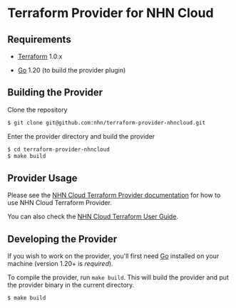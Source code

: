 Terraform Provider for NHN Cloud
============================

Requirements
------------

* [Terraform](https://www.terraform.io/downloads.html) 1.0.x

* [Go](https://golang.org/doc/install) 1.20 (to build the provider plugin)

Building the Provider
---------------------

Clone the repository

```sh
$ git clone git@github.com:nhn/terraform-provider-nhncloud.git
```

Enter the provider directory and build the provider

```sh
$ cd terraform-provider-nhncloud
$ make build
```

Provider Usage
-----------------

Please see the [NHN Cloud Terraform Provider documentation]() for how to use NHN Cloud Terraform Provider.

You can also check the [NHN Cloud Terraform User Guide](https://docs.nhncloud.com/en/Compute/Instance/en/terraform-guide/).


Developing the Provider
---------------------------

If you wish to work on the provider, you'll first need [Go](https://golang.org) installed on your machine (version 1.20+ is *required*).

To compile the provider, run `make build`. This will build the provider and put the provider binary in the current directory.

```sh
$ make build
```
